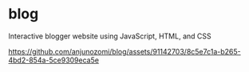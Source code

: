 # blog
Interactive blogger website using JavaScript, HTML, and CSS

https://github.com/anjunozomi/blog/assets/91142703/8c5e7c1a-b265-4bd2-854a-5ce9309eca5e

